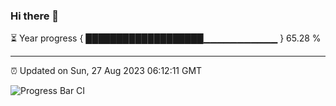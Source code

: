 ### Hi there 👋

⏳ Year progress { ███████████████████▁▁▁▁▁▁▁▁▁▁▁ } 65.28 %

---

⏰ Updated on Sun, 27 Aug 2023 06:12:11 GMT

![Progress Bar CI](https://github.com/liununu/liununu/workflows/Progress%20Bar%20CI/badge.svg)
